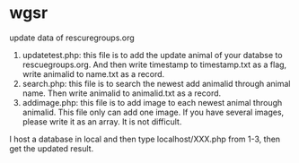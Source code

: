 # wgsr
update data of rescuregroups.org

1. updatetest.php:
this file is to add the update animal of your databse to rescuegroups.org. And then write timestamp to timestamp.txt as a flag,
write animalid to name.txt as a record.
2. search.php:
this file is to search the newest add animalid through animal name. Then write animalid to animalid.txt as a record.
3. addimage.php:
this file is to add image to each newest animal through animalid. This file only can add one image. If you have several images, 
please write it as an array. It is not difficult.
 
I host a database in local and then type localhost/XXX.php from 1-3, then get the updated result. 

